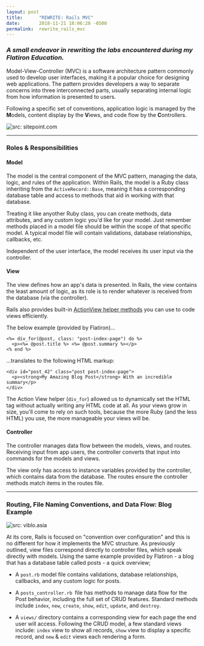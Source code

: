 ```yaml
---
layout: post
title:      "REWRITE: Rails MVC"
date:       2018-11-21 18:06:28 -0500
permalink:  rewrite_rails_mvc
---
```


###   *A small endeavor in rewriting the labs encountered during my Flatiron Education.*

Model-View-Controller (MVC) is a software architecture pattern commonly used to develop user interfaces, making it a popular choice for designing web applications. The pattern provides developers a way to separate concerns into three interconnected parts, usually separating internal logic from how information is presented to users. 

Following a specific set of conventions, application logic is managed by the **M**odels, content display by the **V**iews, and code flow by the **C**ontrollers. 

![src: sitepoint.com](https://dab1nmslvvntp.cloudfront.net/wp-content/uploads/2017/10/1508423394rails-revealed_mvc-diagram.png)

-------
### **Roles & Responsibilities**


#### **Model**

The model is the central component of the MVC pattern, managing the data, logic, and rules of the application. Within Rails, the model is a Ruby class inheriting from the `ActiveRecord::Base`, meaning it has a corresponding database table and access to methods that aid in working with that database. 

Treating it like anyother Ruby class, you can create methods, data attributes, and any custom logic you'd like for your model. Just remember methods placed in a model file should be within the scope of that specific model. A typical model file will contain validations, database relationships, callbacks, etc.

Independent of the user interface, the model receives its user input via the controller.

#### **View**

The view defines how an app's data is presented. In Rails, the view contains the least amount of logic, as its role is to render whatever is received from the database (via the controller). 

Rails also provides built-in [ActionView helper methods](https://api.rubyonrails.org/v5.2.1/classes/ActionView/Helpers.html) you can use to code views efficiently. 

The below example (provided by Flatiron)...

```
<%= div_for(@post, class: "post-index-page") do %>
  <p><%= @post.title %> <%= @post.summary %></p>
<% end %>
```

...translates to the following HTML markup: 

```
<div id="post_42" class="post post-index-page">
  <p><strong>My Amazing Blog Post</strong> With an incredible summary</p>
</div>
```

The Action View helper (`div_for`) allowed us to dynamically set the HTML tag without actually writing any HTML code at all. As your views grow in size, you'll come to rely on such tools, because the more Ruby (and the less HTML) you use, the more manageable your views will be. 

#### **Controller**

The controller manages data flow between the models, views, and routes. Receiving input from app users, the controller converts that input into commands for the models and views. 

The view only has access to instance variables provided by the controller, which contains data from the database. The routes ensure the controller methods match items in the routes file. 

-------

### **Routing, File Naming Conventions, and Data Flow: Blog Example**

![src: viblo.asia](https://viblo.asia/uploads/c73060bc-984a-40d1-bee0-8e7d73782e87.jpg)

At its core, Rails is focused on "convention over configuration" and this is no different for how it implements the MVC structure. As previously outlined, view files correspond directly to controller files, which speak directly with models. Using the same example provided by Flatiron - a blog that has a database table called posts - a quick overview;

* A `post.rb` model file contains validations, database relationships, callbacks, and any custom logic for posts.

* A `posts_controller.rb `file has methods to manage data flow for the Post behavior, including the full set of CRUD features. Standard methods include `index`, `new`, `create`, `show`, `edit`, `update`, and `destroy`. 

* A `views/` directory contains a corresponding view for each page the end user will access. Following the CRUD model, a few standard views include: `index` view to show all records, `show` view to display a specific record, and `new` & `edit` views each rendering a form.
